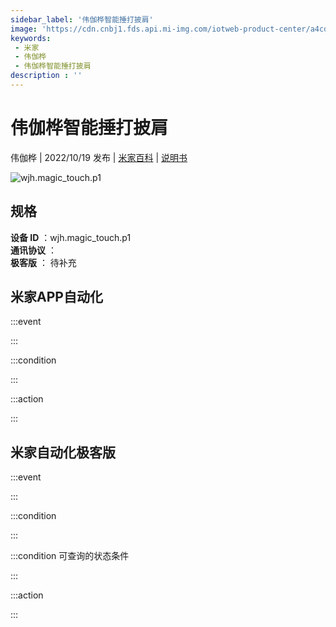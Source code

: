 ```yaml
---
sidebar_label: '伟伽桦智能捶打披肩'
image: 'https://cdn.cnbj1.fds.api.mi-img.com/iotweb-product-center/a4cd15f6c3b6f1d93325a6381a9d3c6a_1653977922552.png?GalaxyAccessKeyId=AKVGLQWBOVIRQ3XLEW&Expires=9223372036854775807&Signature=ZzDQPI1azM75ccocsqZGShauW9U='
keywords: 
 - 米家
 - 伟伽桦
 - 伟伽桦智能捶打披肩
description : ''
---
```

# 伟伽桦智能捶打披肩

伟伽桦 | 2022/10/19 发布 | [米家百科](https://home.mi.com/webapp/content/baike/product/index.html?model=wjh.magic_touch.p1) | [说明书](https://home.mi.com/views/introduction.html?model=wjh.magic_touch.p1&region=cn)

![wjh.magic_touch.p1](https://cdn.cnbj1.fds.api.mi-img.com/iotweb-product-center/a4cd15f6c3b6f1d93325a6381a9d3c6a_1653977922552.png?GalaxyAccessKeyId=AKVGLQWBOVIRQ3XLEW&Expires=9223372036854775807&Signature=ZzDQPI1azM75ccocsqZGShauW9U=)

## 规格  
> 
**设备 ID** ：wjh.magic_touch.p1  
**通讯协议** ：  
**极客版**  ： 待补充 


## 米家APP自动化  

:::event  

:::

:::condition  

:::

:::action   

:::

## 米家自动化极客版  

:::event  

:::

:::condition  

:::

:::condition 可查询的状态条件  

:::

:::action  

:::

        
